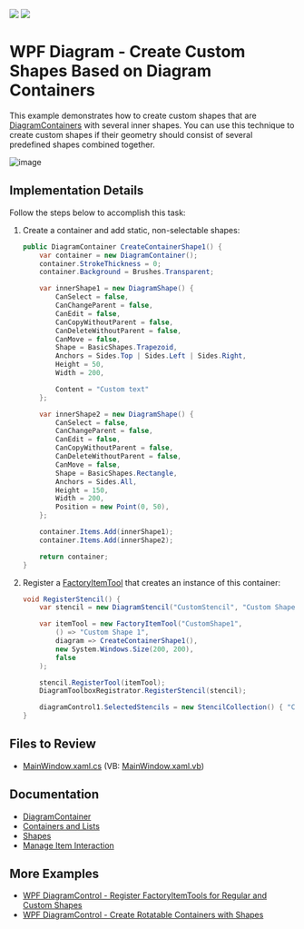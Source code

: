 <!-- default badges list -->
[![](https://img.shields.io/badge/Open_in_DevExpress_Support_Center-FF7200?style=flat-square&logo=DevExpress&logoColor=white)](https://supportcenter.devexpress.com/ticket/details/T1174650)
[![](https://img.shields.io/badge/📖_How_to_use_DevExpress_Examples-e9f6fc?style=flat-square)](https://docs.devexpress.com/GeneralInformation/403183)
<!-- default badges end -->

# WPF Diagram - Create Custom Shapes Based on Diagram Containers

This example demonstrates how to create custom shapes that are [DiagramContainers](https://docs.devexpress.com/WPF/DevExpress.Xpf.Diagram.DiagramContainer) with several inner shapes. You can use this technique to create custom shapes if their geometry should consist of several predefined shapes combined together.

![image](https://github.com/DevExpress-Examples/wpf-shapes-based-on-diagramcontainers/assets/65009440/9be4713a-dfd8-4ef1-988e-74062609d39f)

## Implementation Details

Follow the steps below to accomplish this task:

1. Create a container and add static, non-selectable shapes:

   ```cs
   public DiagramContainer CreateContainerShape1() {
       var container = new DiagramContainer();
       container.StrokeThickness = 0;
       container.Background = Brushes.Transparent;

       var innerShape1 = new DiagramShape() {
           CanSelect = false,
           CanChangeParent = false,
           CanEdit = false,
           CanCopyWithoutParent = false,
           CanDeleteWithoutParent = false,
           CanMove = false,
           Shape = BasicShapes.Trapezoid,
           Anchors = Sides.Top | Sides.Left | Sides.Right,
           Height = 50,
           Width = 200,

           Content = "Custom text"
       };

       var innerShape2 = new DiagramShape() {
           CanSelect = false,
           CanChangeParent = false,
           CanEdit = false,
           CanCopyWithoutParent = false,
           CanDeleteWithoutParent = false,
           CanMove = false,
           Shape = BasicShapes.Rectangle,
           Anchors = Sides.All,
           Height = 150,
           Width = 200,
           Position = new Point(0, 50),
       };

       container.Items.Add(innerShape1);
       container.Items.Add(innerShape2);

       return container;
   }
   ```

2. Register a [FactoryItemTool](https://docs.devexpress.com/CoreLibraries/DevExpress.Diagram.Core.FactoryItemTool) that creates an instance of this container:

   ```cs
   void RegisterStencil() {
       var stencil = new DiagramStencil("CustomStencil", "Custom Shapes");

       var itemTool = new FactoryItemTool("CustomShape1",
           () => "Custom Shape 1",
           diagram => CreateContainerShape1(),
           new System.Windows.Size(200, 200),
           false
       );

       stencil.RegisterTool(itemTool);
       DiagramToolboxRegistrator.RegisterStencil(stencil);

       diagramControl1.SelectedStencils = new StencilCollection() { "CustomStencil" };
   }
   ```

## Files to Review

- [MainWindow.xaml.cs](./CS/WpfApp13/MainWindow.xaml.cs) (VB: [MainWindow.xaml.vb](./VB/WpfApp13/MainWindow.xaml.vb))

## Documentation

- [DiagramContainer](https://docs.devexpress.com/WPF/DevExpress.Xpf.Diagram.DiagramContainer)
- [Containers and Lists](https://docs.devexpress.com/WPF/117205/controls-and-libraries/diagram-control/diagram-items/containers)
- [Shapes](https://docs.devexpress.com/WPF/116099/controls-and-libraries/diagram-control/diagram-items/shapes)
- [Manage Item Interaction](https://docs.devexpress.com/WPF/120257/controls-and-libraries/diagram-control/diagram-items/managing-items-interaction)

## More Examples

- [WPF DiagramControl - Register FactoryItemTools for Regular and Custom Shapes](https://github.com/DevExpress-Examples/wpf-diagram-register-factoryitemtools-for-shapes)
- [WPF DiagramControl - Create Rotatable Containers with Shapes](https://github.com/DevExpress-Examples/wpf-diagram-create-rotatable-containers-with-shapes)

